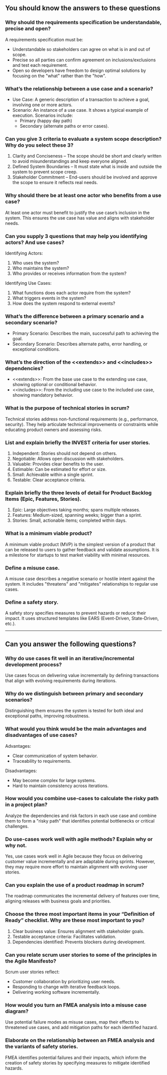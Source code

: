 ## You should know the answers to these questions

### Why should the requirements specification be understandable, precise and open?

A requirements specification must be:

- Understandable so stakeholders can agree on what is in and out of scope.
- Precise so all parties can confirm agreement on inclusions/exclusions and test each requirement.
- Open so developers have freedom to design optimal solutions by focusing on the "what" rather than the "how".

### What’s the relationship between a use case and a scenario?

- Use Case: A generic description of a transaction to achieve a goal, involving one or more actors.
- Scenario: An instance of a use case. It shows a typical example of execution. Scenarios include:
  - Primary (happy day path)
  - Secondary (alternate paths or error cases).

### Can you give 3 criteria to evaluate a system scope description? Why do you select these 3?

1. Clarity and Conciseness – The scope should be short and clearly written to avoid misunderstandings and keep everyone aligned.
2. Defined System Boundaries – It must state what is inside and outside the system to prevent scope creep.
3. Stakeholder Commitment – End-users should be involved and approve the scope to ensure it reflects real needs.

### Why should there be at least one actor who benefits from a use case?

At least one actor must benefit to justify the use case’s inclusion in the system. This ensures the use case has value and aligns with stakeholder needs.

### Can you supply 3 questions that may help you identifying actors? And use cases?

Identifying Actors:

1.  Who uses the system?
2.  Who maintains the system?
3.  Who provides or receives information from the system?

Identifying Use Cases:

1.  What functions does each actor require from the system?
2.  What triggers events in the system?
3.  How does the system respond to external events?

### What’s the difference between a primary scenario and a secondary scenario?

- Primary Scenario: Describes the main, successful path to achieving the goal.
- Secondary Scenario: Describes alternate paths, error handling, or exceptional conditions.

### What’s the direction of the \<\<extends\>\> and \<\<includes\>\> dependencies?

- \<\<extends\>\>: From the base use case to the extending use case, showing optional or conditional behavior.
- \<\<includes\>\>: From the including use case to the included use case, showing mandatory behavior.

### What is the purpose of technical stories in scrum?

Technical stories address non-functional requirements (e.g., performance, security). They help articulate technical improvements or constraints while educating product owners and assessing risks.

### List and explain briefly the INVEST criteria for user stories.

1.  Independent: Stories should not depend on others.
2.  Negotiable: Allows open discussion with stakeholders.
3.  Valuable: Provides clear benefits to the user.
4.  Estimable: Can be estimated for effort or size.
5.  Small: Achievable within a single sprint.
6.  Testable: Clear acceptance criteria.

### Explain briefly the three levels of detail for Product Backlog Items (Epic, Features, Stories).

1.  Epic: Large objectives taking months; spans multiple releases.
2.  Features: Medium-sized, spanning weeks; bigger than a sprint.
3.  Stories: Small, actionable items; completed within days.

### What is a minimum viable product?

A minimum viable product (MVP) is the simplest version of a product that can be released to users to gather feedback and validate assumptions. It is a milestone for startups to test market viability with minimal resources.

### Define a misuse case.

A misuse case describes a negative scenario or hostile intent against the system. It includes "threatens" and "mitigates" relationships to regular use cases.

### Define a safety story.

A safety story specifies measures to prevent hazards or reduce their impact. It uses structured templates like EARS (Event-Driven, State-Driven, etc.).

---

## Can you answer the following questions?

### Why do use cases fit well in an iterative/incremental development process?

Use cases focus on delivering value incrementally by defining transactions that align with evolving requirements during iterations.

### Why do we distinguish between primary and secondary scenarios?

Distinguishing them ensures the system is tested for both ideal and exceptional paths, improving robustness.

### What would you think would be the main advantages and disadvantages of use cases?

Advantages:

- Clear communication of system behavior.
- Traceability to requirements.

Disadvantages:

- May become complex for large systems.
- Hard to maintain consistency across iterations.

### How would you combine use-cases to calculate the risky path in a project plan?

Analyze the dependencies and risk factors in each use case and combine them to form a "risky path" that identifies potential bottlenecks or critical challenges.

### Do use-cases work well with agile methods? Explain why or why not.

Yes, use cases work well in Agile because they focus on delivering customer value incrementally and are adaptable during sprints. However, they may require more effort to maintain alignment with evolving user stories.

### Can you explain the use of a product roadmap in scrum?

The roadmap communicates the incremental delivery of features over time, aligning releases with business goals and priorities.

### Choose the three most important items in your “Definition of Ready” checklist. Why are these most important to you?

1.  Clear business value: Ensures alignment with stakeholder goals.
2.  Testable acceptance criteria: Facilitates validation.
3.  Dependencies identified: Prevents blockers during development.

### Can you relate scrum user stories to some of the principles in the Agile Manifesto?

Scrum user stories reflect:

- Customer collaboration by prioritizing user needs.
- Responding to change with iterative feedback loops.
- Delivering working software incrementally.

### How would you turn an FMEA analysis into a misuse case diagram?

Use potential failure modes as misuse cases, map their effects to threatened use cases, and add mitigation paths for each identified hazard.

### Elaborate on the relationship between an FMEA analysis and the variants of safety stories.

FMEA identifies potential failures and their impacts, which inform the creation of safety stories by specifying measures to mitigate identified hazards.
